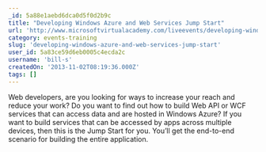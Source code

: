 ```yaml
---
_id: 5a88e1aebd6dca0d5f0d2b9c
title: "Developing Windows Azure and Web Services Jump Start"
url: 'http://www.microsoftvirtualacademy.com/liveevents/developing-windows-azure-and-web-services-jump-start#?fbid=RfHc7HWJo2b'
category: events-training
slug: 'developing-windows-azure-and-web-services-jump-start'
user_id: 5a83ce59d6eb0005c4ecda2c
username: 'bill-s'
createdOn: '2013-11-02T08:19:36.000Z'
tags: []
---
```


Web developers, are you looking for ways to increase your reach and reduce your work? Do you want to find out how to build Web API or WCF services that can access data and are hosted in Windows Azure? If you want to build services that can be accessed by apps across multiple devices, then this is the Jump Start for you. You’ll get the end-to-end scenario for building the entire application.
